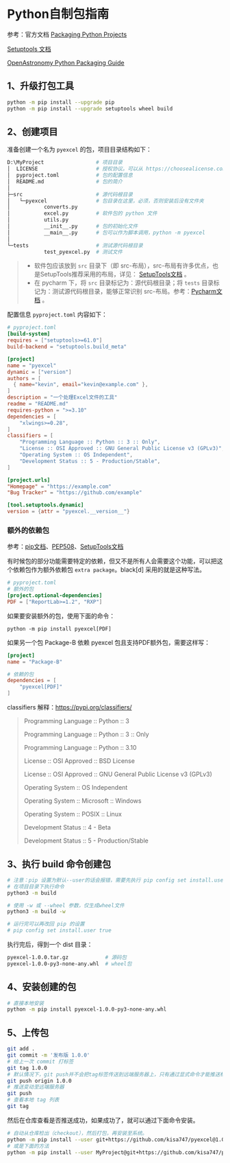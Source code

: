 # Python自制包指南

参考：官方文档 [Packaging Python Projects](https://packaging.python.org/en/latest/tutorials/packaging-projects)

[Setuptools 文档](https://setuptools.pypa.io/en/latest/userguide/quickstart.html)

[OpenAstronomy Python Packaging Guide](https://packaging-guide.openastronomy.org/en/latest/index.html#)

## 1、升级打包工具

```sh
python -m pip install --upgrade pip
python -m pip install --upgrade setuptools wheel build
```

## 2、创建项目

准备创建一个名为 `pyexcel` 的包，项目目录结构如下：

```sh
D:\MyProject                 # 项目目录
│  LICENSE                   # 授权协议。可以从 https://choosealicense.com 选择合适的授权协议
│  pyproject.toml            # 包的配置信息
│  README.md                 # 包的简介
│
├─src                        # 源代码根目录
│   └─pyexcel                # 包目录在这里，必须，否则安装后没有文件夹
│           converts.py
│           excel.py         # 软件包的 python 文件
│           utils.py
│           __init__.py      # 包的初始化文件
│           __main__.py      # 包可以作为脚本调用，python -m pyexcel
│
└─tests                      # 测试源代码根目录
            test_pyexcel.py  # 测试文件
```

>* 软件包应该放到 `src` 目录下（即 src-布局），src-布局有许多优点，也是SetupTools推荐采用的布局，详见： [SetupTools文档](https://setuptools.pypa.io/en/latest/userguide/package_discovery.html#src-layout)  。
>* 在 pycharm 下，将 `src` 目录标记为：源代码根目录；将 `tests` 目录标记为：测试源代码根目录，能够正常识别 src-布局。参考：[Pycharm文档](https://www.jetbrains.com/help/pycharm/configuring-project-structure.html) 。

配置信息 `pyproject.toml` 内容如下：

```toml
# pyproject.toml
[build-system]
requires = ["setuptools>=61.0"]
build-backend = "setuptools.build_meta"

[project]
name = "pyexcel"
dynamic = ["version"]
authors = [
  { name="kevin", email="kevin@example.com" },
]
description = "一个处理Excel文件的工具"
readme = "README.md"
requires-python = ">=3.10"
dependencies = [
    "xlwings>=0.28",
]
classifiers = [
    "Programming Language :: Python :: 3 :: Only",
    "License :: OSI Approved :: GNU General Public License v3 (GPLv3)",
    "Operating System :: OS Independent",
    "Development Status :: 5 - Production/Stable",
]

[project.urls]
"Homepage" = "https://example.com"
"Bug Tracker" = "https://github.com/example"

[tool.setuptools.dynamic]
version = {attr = "pyexcel.__version__"}
```

### 额外的依赖包

参考：[pip文档](https://pip.pypa.io/en/stable/cli/pip_install/#examples)、[PEP508](https://peps.python.org/pep-0508/#extras)、[SetupTools文档](https://setuptools.pypa.io/en/latest/userguide/dependency_management.html#optional-dependencies)

有时候包的部分功能需要特定的依赖，但又不是所有人会需要这个功能，可以把这个依赖包作为额外依赖包 `extra package`。black[d] 采用的就是这种写法。

```toml
# pyproject.toml
# 额外的包
[project.optional-dependencies]
PDF = ["ReportLab>=1.2", "RXP"]
```

如果要安装额外的包，使用下面的命令：

```shell
python -m pip install pyexcel[PDF]
```

如果另一个包 Package-B 依赖 pyexcel 包且支持PDF额外包，需要这样写：

```toml
[project]
name = "Package-B"

# 依赖的包
dependencies = [
    "pyexcel[PDF]"
]
```

classifiers 解释：https://pypi.org/classifiers/

>Programming Language :: Python :: 3
>
>Programming Language :: Python :: 3 :: Only
>
>Programming Language :: Python :: 3.10
>
>License :: OSI Approved :: BSD License
>
>License :: OSI Approved :: GNU General Public License v3 (GPLv3)
>
>Operating System :: OS Independent
>
>Operating System :: Microsoft :: Windows
>
>Operating System :: POSIX :: Linux
>
>Development Status :: 4 - Beta
>
>Development Status :: 5 - Production/Stable

## 3、执行 build 命令创建包

```sh
# 注意：pip 设置为默认--user的话会报错，需要先执行 pip config set install.user false
# 在项目目录下执行命令
python3 -m build

# 使用 -w 或 --wheel 参数，仅生成wheel文件
python3 -m build -w

# 运行完可以再改回 pip 的设置
# pip config set install.user true
```

执行完后，得到一个 dist 目录：

```sh
pyexcel-1.0.0.tar.gz            # 源码包
pyexcel-1.0.0-py3-none-any.whl  # wheel包
```

## 4、安装创建的包

```sh
# 直接本地安装
python -m pip install pyexcel-1.0.0-py3-none-any.whl
```

## 5、上传包

```sh
git add .
git commit -m '发布版 1.0.0'
# 给上一次 commit 打标签
git tag 1.0.0
# 默认情况下，git push并不会把tag标签传送到远端服务器上，只有通过显式命令才能推送标签到远端仓库。
git push origin 1.0.0
# 推送变动至远端服务器
git push
# 查看本地 tag 列表
git tag
```

然后在仓库查看是否推送成功，如果成功了，就可以通过下面命令安装。

```sh
# 自动从仓库检出（checkout），然后打包，再安装至系统。
python -m pip install --user git+https://github.com/kisa747/pyexcel@1.0.0
# 或是下面的方法
python -m pip install --user MyProject@git+https://github.com/kisa747/pyexcel@1.0.0
```
